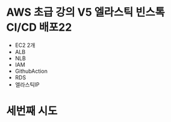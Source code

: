 # AWS 초급 강의 V5 엘라스틱 빈스톡 CI/CD 배포22
- EC2 2개
- ALB
- NLB
- IAM
- GithubAction
- RDS
- 엘라스틱IP

# 세번째 시도